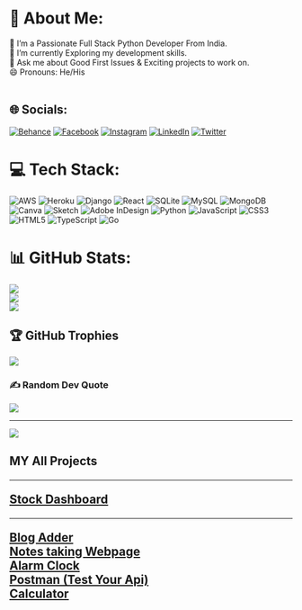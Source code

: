 # 💫 About Me:
🔭 I’m a Passionate Full Stack Python Developer From India.<br>🌱 I’m currently Exploring my development skills.<br>💬 Ask me about Good First Issues & Exciting projects to work on.<br>😄 Pronouns: He/His<br><br>


## 🌐 Socials:
[![Behance](https://img.shields.io/badge/Behance-1769ff?logo=behance&logoColor=white)](https://behance.net/Gaurav_Raj_1141) [![Facebook](https://img.shields.io/badge/Facebook-%231877F2.svg?logo=Facebook&logoColor=white)](https://www.facebook.com/profile.php?id=100048342071368) [![Instagram](https://img.shields.io/badge/Instagram-%23E4405F.svg?logo=Instagram&logoColor=white)](https://www.instagram.com/sarcastic_gaurav_1141/) [![LinkedIn](https://img.shields.io/badge/LinkedIn-%230077B5.svg?logo=linkedin&logoColor=white)](https://www.linkedin.com/in/gaurav-rajput1141/) [![Twitter](https://img.shields.io/badge/Twitter-%231DA1F2.svg?logo=Twitter&logoColor=white)](https://twitter.com/GauravR1141)

# 💻 Tech Stack:
![AWS](https://img.shields.io/badge/AWS-%23FF9900.svg?style=for-the-badge&logo=amazon-aws&logoColor=white) ![Heroku](https://img.shields.io/badge/heroku-%23430098.svg?style=for-the-badge&logo=heroku&logoColor=white) ![Django](https://img.shields.io/badge/django-%23092E20.svg?style=for-the-badge&logo=django&logoColor=white) ![React](https://img.shields.io/badge/react-%2320232a.svg?style=for-the-badge&logo=react&logoColor=%2361DAFB) ![SQLite](https://img.shields.io/badge/sqlite-%2307405e.svg?style=for-the-badge&logo=sqlite&logoColor=white) ![MySQL](https://img.shields.io/badge/mysql-%2300f.svg?style=for-the-badge&logo=mysql&logoColor=white) ![MongoDB](https://img.shields.io/badge/MongoDB-%234ea94b.svg?style=for-the-badge&logo=mongodb&logoColor=white) ![Canva](https://img.shields.io/badge/Canva-%2300C4CC.svg?style=for-the-badge&logo=Canva&logoColor=white) ![Sketch](https://img.shields.io/badge/Sketch-FFB387?style=for-the-badge&logo=sketch&logoColor=black) ![Adobe InDesign](https://img.shields.io/badge/Adobe%20InDesign-49021F?style=for-the-badge&logo=adobeindesign&logoColor=white) ![Python](https://img.shields.io/badge/python-3670A0?style=for-the-badge&logo=python&logoColor=ffdd54) ![JavaScript](https://img.shields.io/badge/javascript-%23323330.svg?style=for-the-badge&logo=javascript&logoColor=%23F7DF1E) ![CSS3](https://img.shields.io/badge/css3-%231572B6.svg?style=for-the-badge&logo=css3&logoColor=white) ![HTML5](https://img.shields.io/badge/html5-%23E34F26.svg?style=for-the-badge&logo=html5&logoColor=white) ![TypeScript](https://img.shields.io/badge/typescript-%23007ACC.svg?style=for-the-badge&logo=typescript&logoColor=white) ![Go](https://img.shields.io/badge/c-%2300599C.svg?style=for-the-badge&logo=Go&logoColor=white)
# 📊 GitHub Stats:
![](https://github-readme-stats.vercel.app/api?username=Gauravraj1141&theme=radical&hide_border=false&include_all_commits=true&count_private=true)<br/>
![](https://github-readme-streak-stats.herokuapp.com/?user=Gauravraj1141&theme=radical&hide_border=false)<br/>
![](https://github-readme-stats.vercel.app/api/top-langs/?username=Gauravraj1141&theme=radical&hide_border=false&include_all_commits=true&count_private=true&layout=compact)

## 🏆 GitHub Trophies
![](https://github-profile-trophy.vercel.app/?username=Gauravraj1141&theme=radical&no-frame=false&no-bg=true&margin-w=4)

### ✍️ Random Dev Quote
![](https://quotes-github-readme.vercel.app/api?type=horizontal&theme=radical)



---
[![](https://visitcount.itsvg.in/api?id=Gauravraj1141&icon=0&color=0)](https://visitcount.itsvg.in)


<h2>MY All Projects </2>
<br>
<hr>
<a href="https://novusaurelius.com/" target="_blank">Stock Dashboard</a>
<br>
  <hr>
<a href="https://gr-blog.onrender.com/" target="_blank">Blog Adder</a>
<br>
<a href="https://gauravraj1141.github.io/notes-app-github.io/gaurav.html" target="_blank">Notes taking Webpage</a>
<br>
<a href="https://gauravraj1141.github.io/Alarm-github.io/Ex6alarm/index.html" target="_blank">Alarm Clock</a>
<br>
<a href="https://gauravraj1141.github.io/Postman-Js/" target="_blank">Postman (Test Your Api)</a>

<br>
<a href="https://gauravraj1141.github.io/Calculator/" target="_blank">Calculator</a>


<br>




